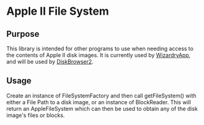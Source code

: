 # Apple II File System
## Purpose
This library is intended for other programs to use when needing access to the contents
 of Apple II disk images. It is currently used by [WizardryApp](https://github.com/dmolony/WizardryApp),
  and will be used by [DiskBrowser2](https://github.com/dmolony/DiskBrowser2).
## Usage
Create an instance of FileSystemFactory and then call getFileSystem() with either a File Path to a disk image, or an instance of BlockReader. This will return an
AppleFileSystem which can then be used to obtain any of the disk image's files or
blocks.